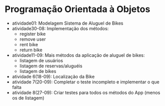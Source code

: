 # Programação Orientada à Objetos

- atividade01: Modelagem Sistema de Aluguel de Bikes
- atividade30-08: Implementação dos métodos:
  - register bike
  - remove user
  - rent bike
  - return bike
- atividade11-09: Mais métodos da aplicação de aluguel de bikes:
  - listagem de usuários
  - listagem de reservas/aluguéis
  - listagem de bikes 
- atividade 6(18-09): Localização da Bike
- atividade 7(20-09): Completar o teste incompleto e implementar o que falta
- atividade 8(27-09): Criar testes para todos os métodos do App (menos os de listagem)
